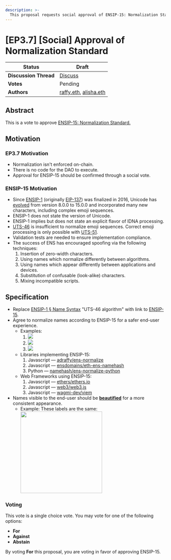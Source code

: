 ```yaml
---
description: >-
  This proposal requests social approval of ENSIP-15: Normalization Standard.
---
```


# \[EP3.7] \[Social] Approval of Normalization Standard

| **Status**            | Draft |
| --------------------- | --- |
| **Discussion Thread** | [Discuss](https://discuss.ens.domains/t/draft-approval-of-ens-name-normalization-standard/16957/) |
| **Votes**             | Pending |
| **Authors**           | [raffy.eth](https://twitter.com/adraffy), [alisha.eth](https://twitter.com/futurealisha) |

## Abstract
This is a vote to approve [ENSIP-15: Normalization Standard.](https://docs.ens.domains/ens-improvement-proposals/ensip-15-normalization-standard)

## Motivation

### EP3.7 Motivation

* Normalization isn't enforced on-chain. 
* There is no code for the DAO to execute. 
* Approval for ENSIP-15 should be confirmed through a social vote.

### ENSIP-15 Motivation

* Since [ENSIP-1](./ensip-1-ens.md) (originally [EIP-137](https://eips.ethereum.org/EIPS/eip-137)) was finalized in 2016, Unicode has [evolved](https://unicode.org/history/publicationdates.html) from version 8.0.0 to 15.0.0 and incorporated many new characters, including complex emoji sequences. 
* ENSIP-1 does not state the version of Unicode.
* ENSIP-1 implies but does not state an explicit flavor of IDNA processing. 
* [UTS-46](https://unicode.org/reports/tr46/) is insufficient to normalize emoji sequences. Correct emoji processing is only possible with [UTS-51](https://www.unicode.org/reports/tr51/).
* Validation tests are needed to ensure implementation compliance.
* The success of ENS has encouraged spoofing via the following techniques:
	1. Insertion of zero-width characters.
	1. Using names which normalize differently between algorithms. 
	1. Using names which appear differently between applications and devices.
	1. Substitution of confusable (look-alike) characters.
	1. Mixing incompatible scripts.

## Specification
 
* Replace [ENSIP-1 § Name Syntax](https://docs.ens.domains/ens-improvement-proposals/ensip-1-ens#name-syntax) "UTS-46 algorithm" with link to [ENSIP-15](https://docs.ens.domains/ens-improvement-proposals/ensip-15-normalization-standard).
* Agree to normalize names according to ENSIP-15 for a safer end-user experience.
	* Examples:
		1. ![](https://i.imgur.com/VDOnxXe.png)
		1. ![](https://i.imgur.com/tWDRp8H.png)
		1. ![](https://i.imgur.com/OYIigpp.png)
	* Libraries implementing ENSIP-15:
		1. Javascript — [adraffy/ens-normalize](https://github.com/adraffy/ens-normalize.js)
		1. Javascript — [ensdomains/eth-ens-namehash](https://github.com/ensdomains/eth-ens-namehash)
		1. Python — [namehash/ens-normalize-python](https://github.com/namehash/ens-normalize-python)
	* Web Frameworks using ENSIP-15:
		1. Javascript — [ethers/ethers.io](https://github.com/ethers-io/ethers.js/)
		1. Javascript — [web3/web3.js](https://github.com/web3/web3.js)
		1. Javascript — [wagmi-dev/viem](https://github.com/wagmi-dev/viem)
* Names visible to the end-user should be [**beautified**](https://docs.ens.domains/ens-improvement-proposals/ensip-15-normalization-standard#annex-beautification) for a more consistent appearance.
   * Example: These labels are the same:<br><img src="https://i.imgur.com/p7rxUrE.png" width="256">

### Voting 

This vote is a single choice vote. You may vote for one of the following options:
* **For**
* **Against**
* **Abstain**

By voting **For** this proposal, you are voting in favor of approving ENSIP-15. 